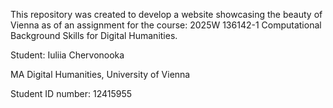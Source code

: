 This repository was created to develop a website showcasing the beauty of Vienna as of an assignment for the course: 2025W 136142-1 Computational Background Skills for Digital Humanities.

Student: Iuliia Chervonooka

MA Digital Humanities, University of Vienna

Student ID number: 12415955
